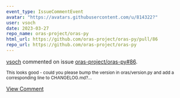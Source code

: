```yaml
---
event_type: IssueCommentEvent
avatar: "https://avatars.githubusercontent.com/u/814322?"
user: vsoch
date: 2023-03-27
repo_name: oras-project/oras-py
html_url: https://github.com/oras-project/oras-py/pull/86
repo_url: https://github.com/oras-project/oras-py
---
```


<a href='https://github.com/vsoch' target='_blank'>vsoch</a> commented on issue <a href='https://github.com/oras-project/oras-py/pull/86' target='_blank'>oras-project/oras-py#86</a>.

<small>This looks good - could you please bump the version in oras/version.py and add a corresponding line to CHANGELOG.md?...</small>

<a href='https://github.com/oras-project/oras-py/pull/86' target='_blank'>View Comment</a>
